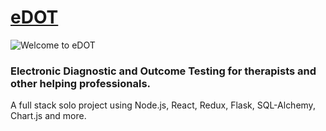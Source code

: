 # [eDOT](https://edot.herokuapp.com/)

![Welcome to eDOT](https://dot-aws.s3-us-west-1.amazonaws.com/edot-preview-small.png)

### Electronic Diagnostic and Outcome Testing for therapists and other helping professionals. 

A full stack solo project using Node.js, React, Redux, Flask, SQL-Alchemy, Chart.js and more.


